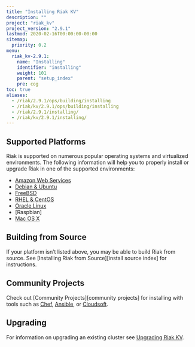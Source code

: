 ```yaml
---
title: "Installing Riak KV"
description: ""
project: "riak_kv"
project_version: "2.9.1"
lastmod: 2020-02-16T00:00:00-00:00
sitemap:
  priority: 0.2
menu:
  riak_kv-2.9.1:
    name: "Installing"
    identifier: "installing"
    weight: 101
    parent: "setup_index"
    pre: cog
toc: true
aliases:
  - /riak/2.9.1/ops/building/installing
  - /riak/kv/2.9.1/ops/building/installing
  - /riak/2.9.1/installing/
  - /riak/kv/2.9.1/installing/
---
```


[install mac osx]: {{<baseurl>}}riak/kv/2.9.1/setup/installing/mac-osx
[install aws]: {{<baseurl>}}riak/kv/2.9.1/setup/installing/amazon-web-services
[install debian & ubuntu]: {{<baseurl>}}riak/kv/2.9.1/setup/installing/debian-ubuntu
[install freebsd]: {{<baseurl>}}riak/kv/2.9.1/setup/installing/freebsd
[install oracle linux]: {{<baseurl>}}riak/kv/2.9.1/setup/installing/oracle-linux
[install rhel & centos]: {{<baseurl>}}riak/kv/2.9.1/setup/installing/rhel-centos
[upgrade index]: {{<baseurl>}}riak/kv/2.9.1/setup/upgrading

## Supported Platforms

Riak is supported on numerous popular operating systems and virtualized
environments. The following information will help you to
properly install or upgrade Riak in one of the supported environments:

  * [Amazon Web Services][install aws]
  * [Debian & Ubuntu][install debian & ubuntu]
  * [FreeBSD][install freebsd]
  * [RHEL & CentOS][install rhel & centos]
  * [Oracle Linux][install oracle linux]
  * [Raspbian]
  * [Mac OS X][install mac osx]

## Building from Source

If your platform isn’t listed above, you may be able to build Riak from source. See [Installing Riak from Source][install source index] for instructions.

## Community Projects

Check out [Community Projects][community projects] for installing with tools such as [Chef](https://www.chef.io/chef/), [Ansible](http://www.ansible.com/), or [Cloudsoft](http://www.cloudsoftcorp.com/).

## Upgrading

For information on upgrading an existing cluster see [Upgrading Riak KV][upgrade index].
